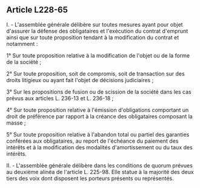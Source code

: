 Article L228-65
----
I. - L'assemblée générale délibère sur toutes mesures ayant pour objet d'assurer
la défense des obligataires et l'exécution du contrat d'emprunt ainsi que sur
toute proposition tendant à la modification du contrat et notamment :

1° Sur toute proposition relative à la modification de l'objet ou de la forme de
la société ;

2° Sur toute proposition, soit de compromis, soit de transaction sur des droits
litigieux ou ayant fait l'objet de décisions judiciaires ;

3° Sur les propositions de fusion ou de scission de la société dans les cas
prévus aux articles L. 236-13 et L. 236-18 ;

4° Sur toute proposition relative à l'émission d'obligations comportant un droit
de préférence par rapport à la créance des obligataires composant la masse ;

5° Sur toute proposition relative à l'abandon total ou partiel des garanties
conférées aux obligataires, au report de l'échéance du paiement des intérêts et
à la modification des modalités d'amortissement ou du taux des intérêts.

II. - L'assemblée générale délibère dans les conditions de quorum prévues au
deuxième alinéa de l'article L. 225-98. Elle statue à la majorité des deux tiers
des voix dont disposent les porteurs présents ou représentés.
